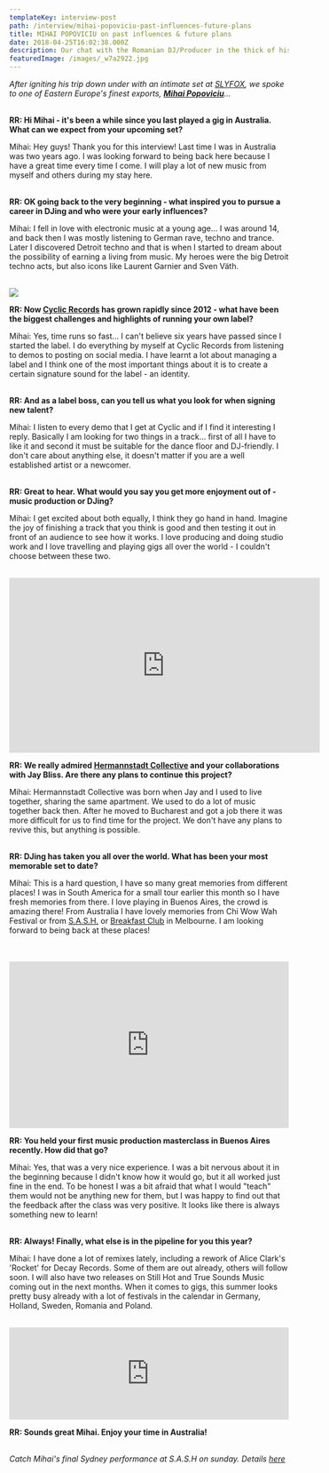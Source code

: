 ```yaml
---
templateKey: interview-post
path: /interview/mihai-popoviciu-past-influences-future-plans
title: MIHAI POPOVICIU on past influences & future plans
date: 2018-04-25T16:02:38.000Z
description: Our chat with the Romanian DJ/Producer in the thick of his Australian tour...
featuredImage: /images/_w7a2922.jpg
---
```

_After igniting his trip down under with an intimate set at [SLYFOX](https://www.ravereviewz.net/Venue/Slyfox/39), we spoke to one of Eastern Europe's finest exports, [**Mihai Popoviciu**](https://www.facebook.com/mihaipopoviciu1/)..._
<br><br>

**RR: Hi Mihai - it's been a while since you last played a gig in Australia. What can we expect from your upcoming set?**

Mihai: Hey guys! Thank you for this interview! Last time I was in Australia was two years ago. I was looking forward to being back here because I have a great time every time I come. I will play a lot of new music from myself and others during my stay here.
<br><br>

**RR: OK going back to the very beginning - what inspired you to pursue a career in DJing and who were your early influences?**

Mihai: I  fell in love with electronic music at a young age... I was around 14, and back then I was mostly listening to German rave, techno and trance. Later I discovered Detroit techno and that is when I started to dream about the possibility of earning a living from music. My heroes were the big Detroit techno acts, but also icons like Laurent Garnier and Sven Väth.
<br><br>

![](/images/mihai-popoviciu.jpg)

**RR: Now [Cyclic Records](https://www.facebook.com/cyclicrecords/) has grown rapidly since 2012 - what have been the biggest challenges and highlights of running your own label?**

Mihai: Yes, time runs so fast… I can't believe six years have passed since I started the label. I do everything by myself at Cyclic Records from listening to demos to posting on social media. I have learnt a lot about managing a label and I think one of the most important things about it is to create a certain signature sound for the label - an identity.
<br><br>

**RR: And as a label boss, can you tell us what you look for when signing new talent?**

Mihai: I listen to every demo that I get at Cyclic and if I find it interesting I reply. Basically I am looking for two things in a track... first of all I have to like it and second it must be suitable for the dance floor and DJ-friendly. I don't care about anything else, it doesn't matter if you are a well established artist or a newcomer.
<br><br>

**RR: Great to hear. What would you say you get more enjoyment out of - music production or DJing?**

Mihai: I get excited about both equally, I think they go hand in hand. Imagine the joy of finishing a track that you think is good and then testing it out in front of an audience to see how it works. I love producing and doing studio work and I love travelling and playing gigs all over the world - I couldn't choose between these two.
<br><br>

<iframe width="560" height="315" src="https://www.youtube.com/embed/QRfCxqdnygE" frameborder="0" allow="autoplay; encrypted-media" allowfullscreen></iframe>

**RR: We really admired [Hermannstadt Collective](https://www.facebook.com/HermannstadtCollective/) and your collaborations with Jay Bliss. Are there any plans to continue this project?**

Mihai: Hermannstadt Collective was born when Jay and I used to live together, sharing the same apartment. We used to do a lot of music together back then. After he moved to Bucharest and got a job there it was more difficult for us to find time for the project. We don't have any plans to revive this, but anything is possible.
<br><br>

**RR: DJing has taken you all over the world. What has been your most memorable set to date?**

Mihai: This is a hard question, I have so many great memories from different places! I was in South America for a small tour earlier this month so I have fresh memories from there. I love playing in Buenos Aires, the crowd is amazing there! From Australia I have lovely memories from Chi Wow Wah Festival or from [S.A.S.H.](https://www.ravereviewz.net/Promoter/S.A.S.H/152) or [Breakfast Club](https://www.facebook.com/TheBreakfastClubMelbourne/) in Melbourne. I am looking forward to being back at these places!
<br><br> 

<iframe width="100%" height="300" scrolling="no" frameborder="no" allow="autoplay" src="https://w.soundcloud.com/player/?url=https%3A//api.soundcloud.com/tracks/427352541&color=%23000000&auto_play=true&hide_related=false&show_comments=true&show_user=true&show_reposts=false&show_teaser=true&visual=true"></iframe>

**RR: You held your first music production masterclass in Buenos Aires recently. How did that go?**

Mihai: Yes, that was a very nice experience. I was a bit nervous about it in the beginning because I didn't know how it would go, but it all worked just fine in the end. To be honest I was a bit afraid that what I would "teach" them would not be anything new for them, but I was happy to find out that the feedback after the class was very positive. It looks like there is always something new to learn!
<br><br>

**RR: Always! Finally, what else is in the pipeline for you this year?**

Mihai: I have done a lot of remixes lately, including a rework of Alice Clark's 'Rocket' for Decay Records. Some of them are out already, others will follow soon. I will also have two releases on Still Hot and True Sounds Music coming out in the next months. When it comes to gigs, this summer looks pretty busy already with a lot of festivals in the calendar in Germany, Holland, Sweden, Romania and Poland.
<br><br>

<iframe width="100%" height="166" scrolling="no" frameborder="no" allow="autoplay" src="https://w.soundcloud.com/player/?url=https%3A//api.soundcloud.com/tracks/432810945&color=%23000000&auto_play=true&hide_related=false&show_comments=true&show_user=true&show_reposts=false&show_teaser=true"></iframe>

**RR: Sounds great Mihai. Enjoy your time in Australia!**
<br><br>

_Catch Mihai's final Sydney performance at S.A.S.H on sunday. Details [here](https://www.ravereviewz.net/Event/S-A-S-H-by-Night---Secret-Guest-Sydney/110)_
